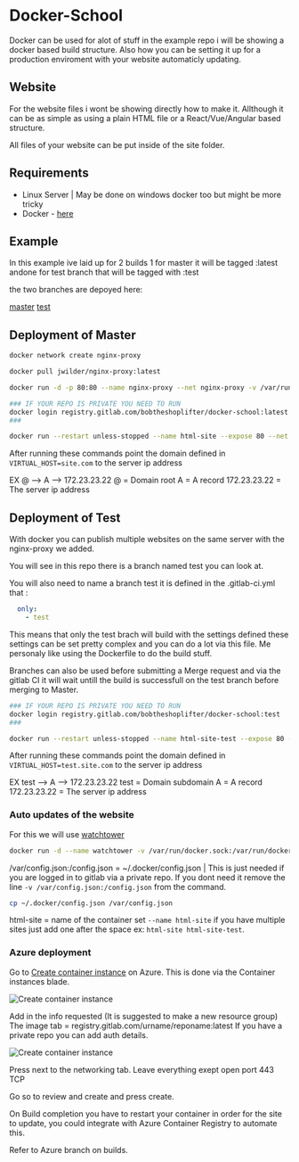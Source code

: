 # Docker-School

Docker can be used for alot of stuff in the example repo i will be showing a docker based build structure. Also how you can be setting it up for a production enviroment with your website automaticly updating.

## Website
For the website files i wont be showing directly how to make it. Allthough it can be as simple as using a plain HTML file or a React/Vue/Angular based structure.

All files of your website can be put inside of the site folder.

## Requirements

* Linux Server | May be done on windows docker too but might be more tricky
* Docker - [here](https://docs.docker.com/install/)

## Example

In this example ive laid up for 2 builds 1 for master it will be tagged :latest andone for test branch that will be tagged with :test

the two branches are depoyed here:

[master](https://apz.websecured.io/)
[test](https://apa.websecured.io/)


## Deployment of Master
```sh
docker network create nginx-proxy 

docker pull jwilder/nginx-proxy:latest 

docker run -d -p 80:80 --name nginx-proxy --net nginx-proxy -v /var/run/docker.sock:/tmp/docker.sock jwilder/nginx-proxy

### IF YOUR REPO IS PRIVATE YOU NEED TO RUN 
docker login registry.gitlab.com/bobtheshoplifter/docker-school:latest
###

docker run --restart unless-stopped --name html-site --expose 80 --net nginx-proxy -e VIRTUAL_HOST=site.com -d -p 8080:8080 registry.gitlab.com/bobtheshoplifter/docker-school:latest
```

After running these commands point the domain defined in ```VIRTUAL_HOST=site.com``` to the server ip address

EX @ --> A --> 172.23.23.22
@ = Domain root
A = A record
172.23.23.22 = The server ip address

## Deployment of Test

With docker you can publish multiple websites on the same server with the nginx-proxy we added.

You will see in this repo there is a branch named test you can look at.

You will also need to name a branch test it is defined in the .gitlab-ci.yml that : 
```yml
  only:
    - test
```

This means that only the test brach will build with the settings defined these settings can be set pretty complex and you can do a lot via this file.
Me personaly like using the Dockerfile to do the build stuff.

Branches can also be used before submitting a Merge request and via the gitlab CI it will wait untill the build is successfull on the test branch before merging to Master.

```sh
### IF YOUR REPO IS PRIVATE YOU NEED TO RUN 
docker login registry.gitlab.com/bobtheshoplifter/docker-school:test
###

docker run --restart unless-stopped --name html-site-test --expose 80 --net nginx-proxy -e VIRTUAL_HOST=test.site.com -d -p 8081:8081 registry.gitlab.com/bobtheshoplifter/docker-school:test
```

After running these commands point the domain defined in ```VIRTUAL_HOST=test.site.com``` to the server ip address

EX test --> A --> 172.23.23.22
test = Domain subdomain
A = A record
172.23.23.22 = The server ip address

### Auto updates of the website

For this we will use [watchtower](https://github.com/containrrr/watchtower)

```sh
docker run -d --name watchtower -v /var/run/docker.sock:/var/run/docker.sock -v /var/config.json:/config.json containrrr/watchtower html-site --interval 15 --cleanup
```

/var/config.json:/config.json = ~/.docker/config.json | This is just needed if you are logged in to gitlab via a private repo. If you dont need it remove the line ```-v /var/config.json:/config.json``` from the command.


```sh
cp ~/.docker/config.json /var/config.json
```

html-site = name of the container set ```--name html-site``` if you have multiple sites just add one after the space ex: ```html-site html-site-test```.

### Azure deployment

Go to [Create container instance](https://portal.azure.com/#create/Microsoft.ContainerInstances) on Azure. This is done via the Container instances blade.

![Create container instance](https://i.imgur.com/yscrSRl.png)

Add in the info requested (It is suggested to make a new resource group) The image tab = registry.gitlab.com/urname/reponame:latest If you have a private repo you can add auth details.

![Create container instance](https://i.imgur.com/HC0MFvw.png)

Press next to the networking tab. Leave everything exept open port 443 TCP

Go so to review and create and press create.

On Build completion you have to restart your container in order for the site to update, you could integrate with Azure Container Registry to automate this. 

Refer to Azure branch on builds.
